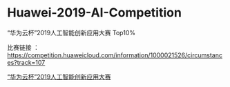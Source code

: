 # Huawei-2019-AI-Competition
“华为云杯”2019人工智能创新应用大赛 Top10%

比赛链接 ：https://competition.huaweicloud.com/information/1000021526/circumstances?track=107

[“华为云杯”2019人工智能创新应用大赛](http://www.cnblogs.com/sxdcgaq8080/p/7894828.html)
